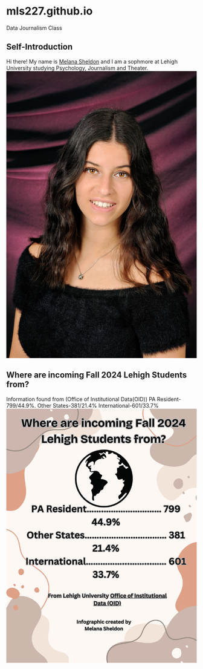 # mls227.github.io
Data Journalism Class
## Self-Introduction
Hi there! My name is [Melana Sheldon](https://www.linkedin.com/in/melana-sheldon-60941b289/) and I am a sophmore at Lehigh University studying Psychology, Journalism and Theater. 
![picture1me](https://github.com/mls227/mls227.github.io/blob/main/IMG_5243.jpeg?raw=true)
## Where are incoming Fall 2024 Lehigh Students from? 
Information found from (Office of Institutional Data(OID)) 
PA Resident-799/44.9%. Other States-381/21.4% International-601/33.7%
![infographic1](https://github.com/mls227/mls227.github.io/blob/main/Data%20Journalism%20infographic.png?raw=true)

